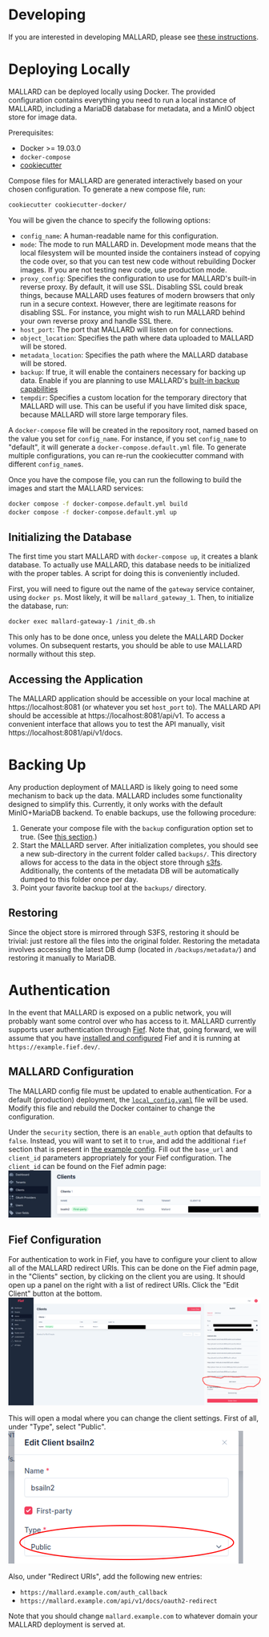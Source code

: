 # Developing

If you are interested in developing MALLARD, please see
[these instructions](docs/developing.md).

# Deploying Locally

MALLARD can be deployed locally using Docker. The provided configuration
contains everything you need to run a local instance of MALLARD, including
a MariaDB database for metadata, and a MinIO object store for image data.

Prerequisites:
- Docker >= 19.03.0
- `docker-compose`
- [cookiecutter](https://cookiecutter.readthedocs.io/en/2.0.2/installation.html)

Compose files for MALLARD are generated interactively based on your chosen
configuration. To generate a new compose file, run:

```bash
cookiecutter cookiecutter-docker/
```

You will be given the chance to specify the following options:
- `config_name`: A human-readable name for this configuration.
- `mode`: The mode to run MALLARD in. Development mode means that the local
  filesystem will be mounted inside the containers instead of copying the
  code over, so that you can test new code without rebuilding Docker images.
  If you are not testing new code, use production mode.
- `proxy_config`: Specifies the configuration to use for MALLARD's built-in
  reverse proxy. By default, it will use SSL. Disabling SSL could break
  things, because MALLARD uses features of modern browsers that only run in
  a secure context. However, there are legitimate reasons for disabling SSL.
  For instance, you might wish to run MALLARD behind your own reverse proxy
  and handle SSL there.
- `host_port`: The port that MALLARD will listen on for connections.
- `object_location`: Specifies the path where data uploaded to MALLARD will
  be stored.
- `metadata_location`: Specifies the path where the MALLARD database will be
  stored.
- `backup`: If true, it will enable the containers necessary for backing up
  data. Enable if you are planning to use MALLARD's [built-in backup
  capabilities](#backing-up)
- `tempdir`: Specifies a custom location for the temporary directory that
  MALLARD will use. This can be useful if you have limited disk space,
  because MALLARD will store large temporary files.

A `docker-compose` file will be created in the repository root, named based
on the value you set for `config_name`. For instance, if you set
`config_name` to "default", it will generate a `docker-compose.default.yml`
file. To generate multiple configurations, you can re-run the cookiecutter
command with different `config_name`s.

Once you have the compose file, you can run the following to build the
images and start the MALLARD services:
```bash
docker compose -f docker-compose.default.yml build
docker compose -f docker-compose.default.yml up
```

## Initializing the Database

The first time you start MALLARD with `docker-compose up`, it creates a blank
database. To actually use MALLARD, this database needs to be initialized with
the proper tables. A script for doing this is conveniently included.

First, you will need to figure out the name of the `gateway` service container,
using `docker ps`. Most likely, it will be `mallard_gateway_1`. Then, to initialize
the database, run:
```bash
docker exec mallard-gateway-1 /init_db.sh
```

This only has to be done once, unless you delete the MALLARD Docker volumes. On
subsequent restarts, you should be able to use MALLARD normally without this step.

## Accessing the Application

The MALLARD application should be accessible on your local machine at
https://localhost:8081 (or whatever you set `host_port` to). The MALLARD API
should be accessible at https://localhost:8081/api/v1. To access a convenient
interface that allows you to test the API manually, visit
https://localhost:8081/api/v1/docs.

# Backing Up

Any production deployment of MALLARD is likely going to need some mechanism
to back up the data. MALLARD includes some functionality designed to
simplify this. Currently, it only works with the default MinIO+MariaDB
backend. To enable backups, use the following procedure:

1. Generate your compose file with the `backup` configuration option set to
   true. (See [this section](#deploying-locally).)
1. Start the MALLARD server. After initialization completes, you should see
   a new sub-directory in the current folder called `backups/`. This
   directory allows for access to the data in the object store through
   [s3fs](https://github.com/s3fs-fuse/s3fs-fuse). Additionally, the contents of
   the metadata DB will be automatically dumped to this folder once per day.
1. Point your favorite backup tool at the `backups/` directory.

## Restoring

Since the object store is mirrored through S3FS, restoring it should be
trivial: just restore all the files into the original folder. Restoring
the metadata involves accessing the latest DB dump (located in
`/backups/metadata/`) and restoring it manually to MariaDB.

# Authentication

In the event that MALLARD is exposed on a public network, you will probably
want some control over who has access to it. MALLARD currently supports user
authentication through [Fief](https://www.fief.dev/). Note that, going forward,
we will assume that you have [installed and configured](https://docs.fief.dev/getting-started/introduction/)
Fief and it is running at `https://example.fief.dev/`.

## MALLARD Configuration

The MALLARD config file must be updated to enable authentication. For a
default (production) deployment, the [`local_config.yaml`](config/local/local_config.yaml)
file will be used. Modify this file and rebuild the Docker container to change
the configuration.

Under the `security` section, there is an `enable_auth` option that defaults to
`false`. Instead, you will want to set it to `true`, and add the additional
`fief` section that is present in [the example config](config/examples/example_config_auth.yaml).
Fill out the `base_url` and `client_id` parameters appropriately for your Fief
configuration. The `client_id` can be found on the Fief admin page:
![fief_client_id](images/fief_client_id.png)

## Fief Configuration

For authentication to work in Fief, you have to configure your client to allow
all of the MALLARD redirect URIs. This can be done on the Fief admin page,
in the "Clients" section, by clicking on the client you are using. It should
open up a panel on the right with a list of redirect URIs. Click the "Edit
Client" button at the bottom.
![fief_edit_client](images/fief_edit_client.png)

This will open a modal where you can change the client settings. First of
all, under "Type", select "Public".
![fief_client_type](images/fief_client_type.png)

Also, under "Redirect URIs", add the following new entries:
- `https://mallard.example.com/auth_callback`
- `https://mallard.example.com/api/v1/docs/oauth2-redirect`

Note that you should change `mallard.example.com` to whatever domain your
MALLARD deployment is served at.
